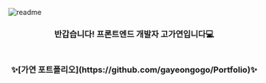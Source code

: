 ![readme](https://github.com/user-attachments/assets/911d3fad-a907-46d6-8741-3dccf248a7f4)
<br>
<div align="center">
  <h3>반갑습니다! 프론트엔드 개발자 고가연입니다💻<h3/>
<div>
<br>
✨[가연 포트폴리오](https://github.com/gayeongogo/Portfolio)✨


